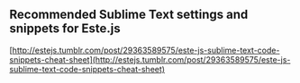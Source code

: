
Recommended Sublime Text settings and snippets for Este.js
-------------------------------------------------------

[http://estejs.tumblr.com/post/29363589575/este-js-sublime-text-code-snippets-cheat-sheet](http://estejs.tumblr.com/post/29363589575/este-js-sublime-text-code-snippets-cheat-sheet)